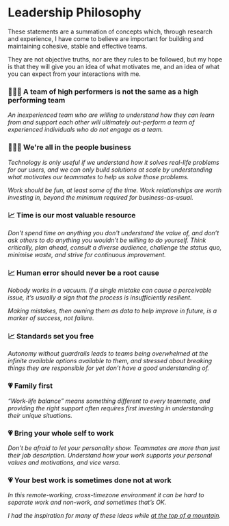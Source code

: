 # Leadership Philosophy

These statements are a summation of concepts which, through research and experience, I have come to believe are important for building and maintaining cohesive, stable and effective teams. 

They are not objective truths, nor are they rules to be followed, but my hope is that they will give you an idea of what motivates me, and an idea of what you can expect from your interactions with me.

### :people_holding_hands: A team of high performers is not the same as a high performing team

*An inexperienced team who are willing to understand how they can learn from and support each other will ultimately out-perform a team of experienced individuals who do not engage as a team.*

### :people_holding_hands: We're all in the people business

*Technology is only useful if we understand how it solves real-life problems for our users, and we can only build solutions at scale by understanding what motivates our teammates to help us solve those problems.*

*Work should be fun, at least some of the time. Work relationships are worth investing in, beyond the minimum required for business-as-usual.*

### :chart_with_upwards_trend: Time is our most valuable resource

*Don't spend time on anything you don't understand the value of, and don’t ask others to do anything you wouldn’t be willing to do yourself. Think critically, plan ahead, consult a diverse audience, challenge the status quo, minimise waste, and strive for continuous improvement.*

### :chart_with_upwards_trend: Human error should never be a root cause

*Nobody works in a vacuum. If a single mistake can cause a perceivable issue, it’s usually a sign that the process is insufficiently resilient.*

*Making mistakes, then owning them as data to help improve in future, is a marker of success, not failure.*

### :chart_with_upwards_trend: Standards set you free

*Autonomy without guardrails leads to teams being overwhelmed at the infinite available options available to them, and stressed about breaking things they are responsible for yet don’t have a good understanding of.*

### :heartpulse: Family first

*“Work-life balance” means something different to every teammate, and providing the right support often requires first investing in understanding their unique situations.*

### :heartpulse: Bring your whole self to work

*Don’t be afraid to let your personality show. Teammates are more than just their job description. Understand how your work supports your personal values and motivations, and vice versa.*

### :heartpulse: Your best work is sometimes done not at work

*In this remote-working, cross-timezone environment it can be hard to separate work and non-work, and sometimes that’s OK.*

*I had the inspiration for many of these ideas while [at the top of a mountain](https://photos.app.goo.gl/wPtyNGzMgec61GmT9).*
